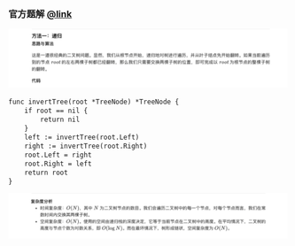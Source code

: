 ### 官方题解 [@link](https://leetcode-cn.com/problems/invert-binary-tree/solution/fan-zhuan-er-cha-shu-by-leetcode-solution/)

![1.png](./source/1.png)
```Golang
func invertTree(root *TreeNode) *TreeNode {
    if root == nil {
        return nil
    }
    left := invertTree(root.Left)
    right := invertTree(root.Right)
    root.Left = right
    root.Right = left
    return root
}
```
![2.png](./source/2.png)